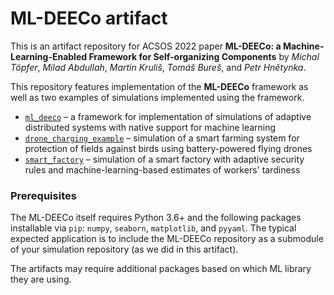 # ML-DEECo artifact

This is an artifact repository for ACSOS 2022 paper **ML-DEECo: a Machine-Learning-Enabled Framework for Self-organizing Components** by *Michal Töpfer*, *Milad Abdullah*, *Martin Kruliš*, *Tomáš Bureš*, and *Petr Hnětynka*.

This repository features implementation of the **ML-DEECo** framework as well as two examples of simulations implemented using the framework. 

* [`ml_deeco`](https://github.com/smartarch/ML-DEECo/tree/artifact) &ndash; a framework for implementation of simulations of adaptive distributed systems with native support for machine learning
* [`drone_charging_example`](drone_charging_example) &ndash; simulation of a smart farming system for protection of fields against birds using battery-powered flying drones
* [`smart_factory`](smart_factory) &ndash; simulation of a smart factory with adaptive security rules and machine-learning-based estimates of workers' tardiness

### Prerequisites

The ML-DEECo itself requires Python 3.6+ and the following packages installable via `pip`: `numpy`, `seaborn`, `matplotlib`, and `pyyaml`. The typical expected application is to include the ML-DEECo repository as a submodule of your simulation repository (as we did in this artifact).

The artifacts may require additional packages based on which ML library they are using.

